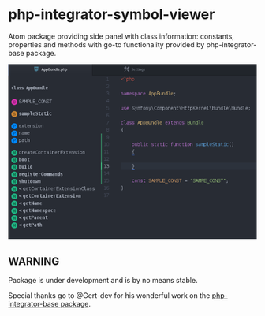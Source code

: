 # php-integrator-symbol-viewer
Atom package providing side panel with class information: constants, properties and methods with go-to functionality provided by php-integrator-base package.

![Screenshot](/php-symbols-viewer-screenshot.png)

## WARNING
Package is under development and is by no means stable.

Special thanks go to @Gert-dev for his wonderful work on the [php-integrator-base package](https://github.com/Gert-dev/php-integrator-base).
